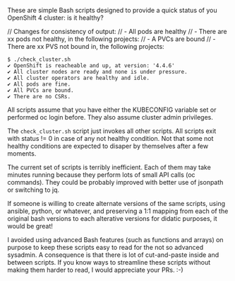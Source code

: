 These are simple Bash scripts designed to provide a quick status of you OpenShift 4 cluster: is it healthy?


// Changes for consistency of output:
// - All pods are healthy
// - There are xx pods not healthy, in the following projects:
// - A PVCs are bound
// - There are xx PVS not bound in, the following projects:

```
$ ./check_cluster.sh
✔ OpenShift is reacheable and up, at version: '4.4.6'
✔ All cluster nodes are ready and none is under pressure.
✔ All cluster operators are healthy and idle.
✔ All pods are fine.
✔ All PVCs are bound.
✔ There are no CSRs.
```

All scripts assume that you have either the KUBECONFIG variable set or performed oc login before.
They also assume cluster admin privileges.

The `check_cluster.sh` script just invokes all other scripts.
All scripts exit with status != 0 in case of any not healthy condition.
Not that some not healthy conditions are expected to disaper by themselves after a few moments.

The current set of scripts is terribly inefficient.
Each of them may take minutes running because they perform lots of small API calls (oc commands).
They could be probably improved with better use of jsonpath or switching to jq.

If someone is willing to create alternate versions of the same scripts, using ansible, python, or whatever, and preserving a 1:1 mapping from each of the original bash versions to each alterative versions for didatic purposes, it would be great!

I avoided using advanced Bash features (such as functions and arrays) on purpose to keep these scripts easy to read for the not so advanced sysadmin.
A consequence is that there is lot of cut-and-paste inside and between scripts.
If you know ways to streamline these scripts without making them harder to read, I would appreciate your PRs. :-)
